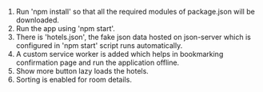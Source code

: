 1. Run 'npm install' so that all the required modules of package.json will be downloaded.
2. Run the app using 'npm start'.
3. There is 'hotels.json', the fake json data hosted on json-server which is configured in 'npm start' script runs automatically.
4. A custom service worker is added which helps in bookmarking confirmation page and run the application offline.
5. Show more button lazy loads the hotels.
6. Sorting is enabled for room details.




